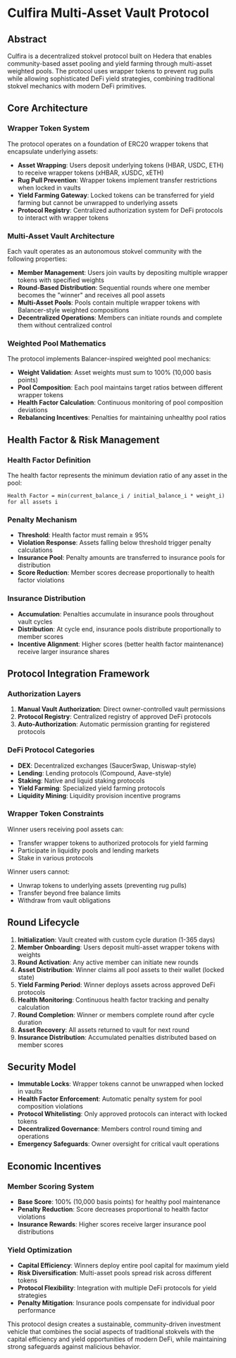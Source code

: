 # Culfira Multi-Asset Vault Protocol

## Abstract

Culfira is a decentralized stokvel protocol built on Hedera that enables community-based asset pooling and yield farming through multi-asset weighted pools. The protocol uses wrapper tokens to prevent rug pulls while allowing sophisticated DeFi yield strategies, combining traditional stokvel mechanics with modern DeFi primitives.

## Core Architecture

### Wrapper Token System

The protocol operates on a foundation of ERC20 wrapper tokens that encapsulate underlying assets:

- **Asset Wrapping**: Users deposit underlying tokens (HBAR, USDC, ETH) to receive wrapper tokens (xHBAR, xUSDC, xETH)
- **Rug Pull Prevention**: Wrapper tokens implement transfer restrictions when locked in vaults
- **Yield Farming Gateway**: Locked tokens can be transferred for yield farming but cannot be unwrapped to underlying assets
- **Protocol Registry**: Centralized authorization system for DeFi protocols to interact with wrapper tokens

### Multi-Asset Vault Architecture

Each vault operates as an autonomous stokvel community with the following properties:

- **Member Management**: Users join vaults by depositing multiple wrapper tokens with specified weights
- **Round-Based Distribution**: Sequential rounds where one member becomes the "winner" and receives all pool assets
- **Multi-Asset Pools**: Pools contain multiple wrapper tokens with Balancer-style weighted compositions
- **Decentralized Operations**: Members can initiate rounds and complete them without centralized control

### Weighted Pool Mathematics

The protocol implements Balancer-inspired weighted pool mechanics:

- **Weight Validation**: Asset weights must sum to 100% (10,000 basis points)
- **Pool Composition**: Each pool maintains target ratios between different wrapper tokens
- **Health Factor Calculation**: Continuous monitoring of pool composition deviations
- **Rebalancing Incentives**: Penalties for maintaining unhealthy pool ratios

## Health Factor & Risk Management

### Health Factor Definition

The health factor represents the minimum deviation ratio of any asset in the pool:

```
Health Factor = min(current_balance_i / initial_balance_i * weight_i) for all assets i
```

### Penalty Mechanism

- **Threshold**: Health factor must remain ≥ 95%
- **Violation Response**: Assets falling below threshold trigger penalty calculations
- **Insurance Pool**: Penalty amounts are transferred to insurance pools for distribution
- **Score Reduction**: Member scores decrease proportionally to health factor violations

### Insurance Distribution

- **Accumulation**: Penalties accumulate in insurance pools throughout vault cycles
- **Distribution**: At cycle end, insurance pools distribute proportionally to member scores
- **Incentive Alignment**: Higher scores (better health factor maintenance) receive larger insurance shares

## Protocol Integration Framework

### Authorization Layers

1. **Manual Vault Authorization**: Direct owner-controlled vault permissions
2. **Protocol Registry**: Centralized registry of approved DeFi protocols
3. **Auto-Authorization**: Automatic permission granting for registered protocols

### DeFi Protocol Categories

- **DEX**: Decentralized exchanges (SaucerSwap, Uniswap-style)
- **Lending**: Lending protocols (Compound, Aave-style)
- **Staking**: Native and liquid staking protocols
- **Yield Farming**: Specialized yield farming protocols
- **Liquidity Mining**: Liquidity provision incentive programs

### Wrapper Token Constraints

Winner users receiving pool assets can:

- Transfer wrapper tokens to authorized protocols for yield farming
- Participate in liquidity pools and lending markets
- Stake in various protocols

Winner users cannot:

- Unwrap tokens to underlying assets (preventing rug pulls)
- Transfer beyond free balance limits
- Withdraw from vault obligations

## Round Lifecycle

1. **Initialization**: Vault created with custom cycle duration (1-365 days)
2. **Member Onboarding**: Users deposit multi-asset wrapper tokens with weights
3. **Round Activation**: Any active member can initiate new rounds
4. **Asset Distribution**: Winner claims all pool assets to their wallet (locked state)
5. **Yield Farming Period**: Winner deploys assets across approved DeFi protocols
6. **Health Monitoring**: Continuous health factor tracking and penalty calculation
7. **Round Completion**: Winner or members complete round after cycle duration
8. **Asset Recovery**: All assets returned to vault for next round
9. **Insurance Distribution**: Accumulated penalties distributed based on member scores

## Security Model

- **Immutable Locks**: Wrapper tokens cannot be unwrapped when locked in vaults
- **Health Factor Enforcement**: Automatic penalty system for pool composition violations
- **Protocol Whitelisting**: Only approved protocols can interact with locked tokens
- **Decentralized Governance**: Members control round timing and operations
- **Emergency Safeguards**: Owner oversight for critical vault operations

## Economic Incentives

### Member Scoring System

- **Base Score**: 100% (10,000 basis points) for healthy pool maintenance
- **Penalty Reduction**: Score decreases proportional to health factor violations
- **Insurance Rewards**: Higher scores receive larger insurance pool distributions

### Yield Optimization

- **Capital Efficiency**: Winners deploy entire pool capital for maximum yield
- **Risk Diversification**: Multi-asset pools spread risk across different tokens
- **Protocol Flexibility**: Integration with multiple DeFi protocols for yield strategies
- **Penalty Mitigation**: Insurance pools compensate for individual poor performance

This protocol design creates a sustainable, community-driven investment vehicle that combines the social aspects of traditional stokvels with the capital efficiency and yield opportunities of modern DeFi, while maintaining strong safeguards against malicious behavior.
